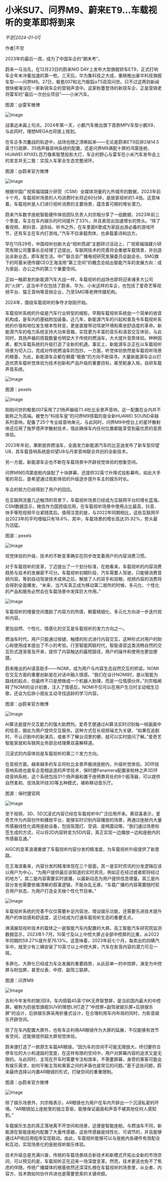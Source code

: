 # 小米SU7、问界M9、蔚来ET9...车载视听的变革即将到来

*不空|2024-01-01|*

作者|不空

2023年的最后一周，成为了中国车企的“期末考”。

蔚来一马当先，在12月23日的蔚来NIO DAY上发布大型旗舰轿车ET9，正式打响车企年末冲量加速的第一枪。三天后，华为集科技之大成，重磅推出豪华科技旗舰车型——问界M9。27日，极氪007和北汽极狐αT5双双问世。只不过这两则新闻很快被淹没在一家新锐车企的营销声浪中。这家粉墨登场的新锐车企，正是营销老将雷军的“最后一次创业项目”——小米汽车。

图源：@雷军微博

![Image](https://mmbiz.qpic.cn/sz_mmbiz_jpg/HKEDX7MqXK3eQ6kRQJy0LYqrcHNXROqKoweib3mXT2KmyGHhdEVj9jqOWF0soF28lu33zdskWfic7gkysEfNGnicg/640?wx_fmt=jpeg&wxfrom=5&wx_lazy=1&wx_co=1)

战事远未画上句点。2024年第一天，小鹏汽车推出旗下首款MPV车型小鹏X9，与此同时，理想MEGA也将提上规划。

在车企多次鏖战的轨迹中，战场也随之清晰起来——无论是蔚来ET9后排2块14.5英寸行政屏、35扬声器音响系统的配置，还是问界M9满配十屏的鸿蒙座舱、HUAWEI XPIXEL百万像素智慧投影大灯，车企的野心与雷军在小米汽车发布会上的宣言并无二致：实现人车家全生态完整闭环。

图源：@蔚来官方微博

![Image](https://mmbiz.qpic.cn/sz_mmbiz_jpg/HKEDX7MqXK3eQ6kRQJy0LYqrcHNXROqKUXRVa2ECQWvTxjCExwbMPlic4cuKj1JIKlNndImd0QE8RWIXhibslqWA/640?wx_fmt=jpeg&wxfrom=5&wx_lazy=1&wx_co=1)

根据中国广视索福瑞媒介研究（CSM）全媒体测量的九所城市的数据，2023年前十个月，车载视听场景的人均消费时长将近60分钟，是居家视听的1.4倍。这意味着，车载视听是人们进行视听消费的主要场景，蕴含着可期的增长潜力。

蔚来汽车数字座舱智能硬件体验团队负责人刘宗楷分享了一组数据，2023年前三个季度，车主在车内娱乐的时间提升了33%，并且表现出加速增长的势头。“除了看视频、刷抖音、追B站、听书之外，在车里面K歌成为家庭出游必备的游戏环节，还有车主在车内打游戏。”汽车不仅承载肉体，也承载着诗和远方。

早在11月29号，中国视听创新大会“视听西湖”主题研讨活动上，广视索福瑞媒介研究有限公司董事长总经理丁迈提出，车联网技术的完善将会重塑车载情景，并创造出全新业态，即车居生活。中广联合会广播电视研究发展委员会副会长、SMG旗下的阿基米德传媒CEO王海滨用“第三空间”的概念总结出智能汽车的发展方向：成为家庭、办公之外的第三个重要空间。

正如一触即发的新能源汽车大战一样，车载视听的战场也即将迎来诸多大公司的“火拼”，这当中不仅包括了蔚来、华为、小米这样的车企，也包括了爱奇艺等视频平台、猫王音响等音频企业，乃至SMG等老牌传媒机构。

2024年，围绕车载视听的争夺才刚刚开始。

车载视听系统的升级是汽车行业转型的缩影。早期车载视听系统由一个简单的收音机构成，是车内的基础附加装备。近几年，新能源汽车的兴起和普及令车载视听系统的价值和地位发生根本性转变，更是直接带动驾驶环境和乘坐舒适度的革命。新能源汽车的电力系统支持大功率音箱，实现更为丰富的音乐和语音交互体验，与此同时，其扬声器的搭载数量也明显大于传统的燃油车，大大提升音质体验。种种因素，都为车载系统的升级打造了全新的机遇。事实上，新能源车企正在以车载视听场景为切入口，完成对传统燃油车的包抄。一方面，听觉体验依然是车载视听场景的根基，为此，新能源车企都在朝着“极致”的方向不断探寻。大量新能源车企以打造优质车载听觉体验为技术创新和产品升级的重要目标，甚至躬身入局，自研车载声音系统。

![Image](https://mmbiz.qpic.cn/sz_mmbiz_png/HKEDX7MqXK3eQ6kRQJy0LYqrcHNXROqKTAWIniakuu02UouOAviblk5auC9FsL9PgpZvUvPE89e8Q76FdibicGticCg/640?wx_fmt=png&from=appmsg&wxfrom=5&wx_lazy=1&wx_co=1)

图源：pexels

![Image](https://mmbiz.qpic.cn/sz_mmbiz_jpg/HKEDX7MqXK3eQ6kRQJy0LYqrcHNXROqKgicH1HWyNleWra0F1amuDQTEZYGh8ibUAb0xZgdNaz8fXicmq86Xica6wg/640?wx_fmt=jpeg&wxfrom=5&wx_lazy=1&wx_co=1)

刚刚问世的极氪007采用了21扬声器级7.1.4杜比全景声音响，这一配置在业内并不能称之为高端。被誉为“科技车皇”的问界M9搭载的是全新HUAWEI SOUND卓越系列音响，配备了25个专业级音响单元，与此同时，问界M9中控台上的星环散射体还应用了施罗德声学散射技术，借此确保车内任何位置都能享受到最优质的音质体验。

2023年年初，果断放弃燃油车，全面发力新能源汽车的比亚迪发布了新车型仰望U8，其车载音响系统是仰望U8与丹拿音响联合共创的全新技术。

另一方面，新能源车企也不断在车载场景中开辟视觉体验的想象空间。

问界M9的鸿蒙座舱内装配了十块屏幕，还提供32英寸升降式投影幕布。如此大手笔的背后，是希望通过观影体验的升级逐步提升车主的娱乐时长。

车企的努力已经得到了用户的回应。

在互联网流量几近触顶的背景下，车载视听场景已经成为互联网平台的增长蓝海。CSM数据显示，微信作为国民级应用，在车载视听场景中使用占比最高，抖音、快手等短视频平台紧随其后。值得注意的是，与2022年同期相比，这些互联网平台2023年的平均增幅只有18.6%，其中，车载场景的增长高达35.92%，势头最为迅猛。

图源：pexels

![Image](https://mmbiz.qpic.cn/sz_mmbiz_jpg/HKEDX7MqXK3eQ6kRQJy0LYqrcHNXROqKwlZdpkz7mVP2rGHIwUrDFACSDZH7Oib1icxHDr5ibUica1EavJ5BAZ1Zuw/640?wx_fmt=jpeg&wxfrom=5&wx_lazy=1&wx_co=1)

视觉体验的升级、技术的不断变革确实在同步改变着用户的内容消费习惯。

对于车载视听的变革，丁迈提出了一个划分标准，在她看来，车载视听的内容消费趋势与技术的发展密不可分。车载视听初期阶段，汽车需要人驾驶，只能够消费音频内容。等到自动驾驶技术成熟之后，解放了人的双手和双眼，视频内容的消费将会得到全面爆发。“未来，当汽车真正成为移动第二居所的时候，多元化、个性化的产品和服务必然会在车载场景中发挥巨大作用。”

![Image](https://mmbiz.qpic.cn/sz_mmbiz_png/HKEDX7MqXK3eQ6kRQJy0LYqrcHNXROqKf66e7jBjA8F1pV7y5M4lQgn3Lo5iaEHjBLhjibcPg79icNr1PnLMHTqoA/640?wx_fmt=png&from=appmsg&wxfrom=5&wx_lazy=1&wx_co=1)

车载视听的增量空间激励了内容方的热情，朝着精细化、多元化方向进一步迭代视听内容。

更加自然、个性化、情感化的交互是车载视听的发力方向之一。

燃油车时代，用户只能通过按键、触摸的形式进行内容交互，这种形式对用户的耐心和使用成本提出了不小的考验。行至智能网联时代，智能语音这类流畅自然的交互形式逐渐普及开来，提供了内容触达的最短路径，用户的操作和使用也更加便捷。

蔚来推出的AI语音助手——NOMI，成为用户与内容生态自然交互的桥梁。NOMI在交互方面的重要创新是在对话中融入情感。“我们在设计NOMI时，是以智能为路线的起点，但最终不只是想做成一个机器人助理，而是一位情感伙伴。”刘宗楷阐释了NOMI的设计初衷，注入了情感后，NOMI不仅可以在用户生日时主动唱生日歌，还会为后排小朋友主动寻找适龄的学习内容。

图源：@蔚来官方微博

![Image](https://mmbiz.qpic.cn/sz_mmbiz_jpg/HKEDX7MqXK3eQ6kRQJy0LYqrcHNXROqKUSEGicvNJ6KZ3sEZtzClicdLibH8ypenEptLL4lHibYmsfwKDa1koia5xxg/640?wx_fmt=jpeg&wxfrom=5&wx_lazy=1&wx_co=1)

AI算法是提升交互能力的强大助燃剂。爱奇艺便通过AI算法实时识别每一帧画面中的信息，据此为用户提供交互服务。这种方式在长视频端尤为关键，“如果在追剧时，不认识剧中的新演员，或者不了解台词里的梗，就可以实时提问了解。”爱奇艺智能家居和车联网业务部总经理黄双喜解释道。

沉浸式的内容体验是车载视听的第二个发力方向。

在音频方面，越来越多的车企将杜比全景声搬进座舱内，升级听觉体验。3D环绕音响系统也是车企竞相追逐的声学技术，保时捷Panamera配置来柏林之声3D环绕音响系统，这个系统包括31个扬声器和置于座椅靠背处的8个振荡器，可以提供自然柔和、现场真环绕3D等五种模式，堪称移动音乐厅。

图源：保时捷官网

![Image](https://mmbiz.qpic.cn/sz_mmbiz_png/HKEDX7MqXK3eQ6kRQJy0LYqrcHNXROqKcalo8cJFjm1124oJicsTsDtV57alG5Vgr0pnsygP69BjY2E9LSRltLQ/640?wx_fmt=png&wxfrom=5&wx_lazy=1&wx_co=1)

至于视频，3D、5D沉浸式内容已经在车载视听中广泛应用开来。黄双喜表示，爱奇艺作为内容创作和播放平台，能够实时识别内容播放的场景，再通过座舱内大量传感器线性化调用座舱设备，包括氛围灯、空调、座椅震动等。“我们通过场景标签生成的方式，可以将2D内容转变为5D内容，真正实现一边播放一边和座舱内的传感器互通。”

AIGC的变革浪潮重塑了车载视听内容分发的精准度，为车载视听升级提供了新思路。

在王海滨看来，内容分发的精准体现在三个层面，其一是实时资讯的分发逻辑应该以用户为中心，“为用户提供最应该知道的实时资讯，例如正在经过或者即将经过的地方”。其二是内容需要实时直播，以最新动态为用户提供信息增量。其三是内容分发也需要依循清晰的叙事逻辑，不能杂乱无章。“车载广播的内容需要随时契合用户状态，为用户打造全天候个性化节目单。”

![Image](https://mmbiz.qpic.cn/sz_mmbiz_png/HKEDX7MqXK3eQ6kRQJy0LYqrcHNXROqKo7KpblsfEjCr2gpKGEQHJ0rVqUicfhbgibX3dpXLWqibZxRJW9Jk7MxicA/640?wx_fmt=png&from=appmsg&wxfrom=5&wx_lazy=1&wx_co=1)

车载视听系统的完善不仅仅需要补足内容池，增设娱乐功能，还需要先进技术提升用户的体验感和舒适度，这已经成为打通车载视听生态的重要支点。

淋漓展现视听技术的载体之一是智能汽车内配置的大屏。高工智能汽车研究院监测数据显示，2023年1-7月，10英寸及以上中控大屏占全部中控屏的比重，从2022年同期的59.27%提升至76.13%。这意味着，2023年前七个月，每卖出的四辆汽车中，就至少有三辆安装了10英寸以上中控大屏，汽车在影音内容的潜力可见一斑。

多屏化、大屏化已经成为车企发展的重要趋势，从此前单一的中控屏，演变为中控屏与附加屏，甚至仪表、中控、副驾三联屏。

图源：问界M9

![Image](https://mmbiz.qpic.cn/sz_mmbiz_png/HKEDX7MqXK3eQ6kRQJy0LYqrcHNXROqK2VolYl2cvM2LCQ1ibo3WNjibr3MpGrMhv0EyGP3rgJkMnKO1MQxzRQcA/640?wx_fmt=png&wxfrom=5&wx_lazy=1&wx_co=1)

吉利今年发布的银河E8，车内搭载45英寸8K无界智慧屏，是当前国内最大的中控屏。被称为奶爸型旗舰SUV的理想L9打造了“中控屏+副驾驶娱乐屏+后排娱乐屏”的设计，后排娱乐屏采用折叠式设计，在合理利用车内布局的同时，为影音娱乐开辟空间。

除了在车内配置大屏外，也有车企利用AR眼镜作为大屏的延展，不仅能够有效节省空间，还能够提供超大屏视觉体验。

蔚来便打造了一款原生车载AR眼镜，“因为车的空间不可能无限放大，终归要符合停车位的大小和道路的宽度，在这样有限的空间中，用户对屏幕内容的追求又是无限的。与此同时，主驾在开车时需要专注和效率，不需要屏幕，身旁的乘客可能会有娱乐需求，如何平衡主驾和乘客之间的矛盾也是常见的问题。”基于这些问题，蔚来最终选择以内置AR眼镜的形式，打破空间的重重限制。

图源：@蔚来官方微博

![Image](https://mmbiz.qpic.cn/sz_mmbiz_jpg/HKEDX7MqXK3eQ6kRQJy0LYqrcHNXROqK0nB8EYxkpLfDcXnzUt4Qr54F3tiaK4NK4ZIPJoS7tSp3LXkoOPiboYGw/640?wx_fmt=jpeg&wxfrom=5&wx_lazy=1&wx_co=1)

除了娱乐场景外，刘宗楷表示，AR眼镜也为用户在车内开辟出一个沉浸私密的环境。“AR眼镜加上座舱里的独立音驱，能够保证画面和声音不被其他任何人感知到。”

车载娱乐生态的真正落地离不开空间和场景，这便是智能座舱。与燃油车不同，新能源在智能座舱内配置了大量传感器，这些传感器是线性化、可调节的，并且能够通过API和应用程序实现联动。由此，车载视听能够可以与座舱内各硬件有效配合和互动，实现场景化的座舱视听娱乐体验。

技术升级总是充满兴奋，传统的车载场景结合新技术和新模式开拓出全新的市场空间，可以预见的是，车载视听正在迎来一场深度变革。然而，技术更迭也免不了焦虑的伴随，传统广播媒体的根基依然还深深扎根在车载视听的场景里，从业者、内容方、技术商如何协作共进也是需要思索的关键命题。

